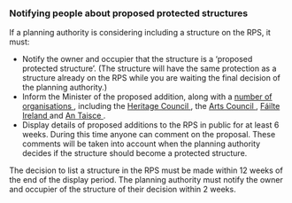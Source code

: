 ###  **Notifying people about proposed protected structures**

If a planning authority is considering including a structure on the RPS, it
must:

  * Notify the owner and occupier that the structure is a ‘proposed protected structure’. (The structure will have the same protection as a structure already on the RPS while you are waiting the final decision of the planning authority.) 
  * Inform the Minister of the proposed addition, along with a [ number of organisations ](https://assets.gov.ie/121548/a045e28d-c0fe-430a-a35f-d35a31df72c1.pdf) , including the [ Heritage Council ](http://www.heritagecouncil.ie/) , the [ Arts Council ](http://www.artscouncil.ie/) , [ Fáilte Ireland ](http://www.failteireland.ie/) and [ An Taisce ](http://www.antaisce.org/) . 
  * Display details of proposed additions to the RPS in public for at least 6 weeks. During this time anyone can comment on the proposal. These comments will be taken into account when the planning authority decides if the structure should become a protected structure. 

The decision to list a structure in the RPS must be made within 12 weeks of
the end of the display period. The planning authority must notify the owner
and occupier of the structure of their decision within 2 weeks.
